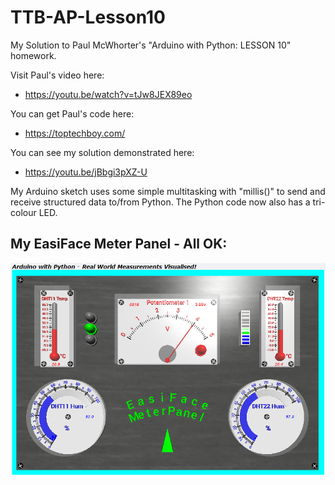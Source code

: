 # TTB-AP-Lesson10
My Solution to Paul McWhorter's "Arduino with Python: LESSON 10" homework.

Visit Paul's video here:
 - https://youtu.be/watch?v=tJw8JEX89eo

You can get Paul's code here:
 - https://toptechboy.com/

You can see my solution demonstrated here:
 - https://youtu.be/jBbgi3pXZ-U

My Arduino sketch uses some simple multitasking with "millis()" to send and receive structured data to/from Python. The Python code now also has a tri-colour LED.

## My EasiFace Meter Panel - All OK:
![](myMetersL10-OK.png)
